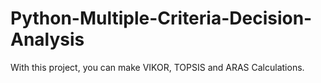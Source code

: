 # Python-Multiple-Criteria-Decision-Analysis
With this project, you can make VIKOR, TOPSIS and ARAS Calculations.
